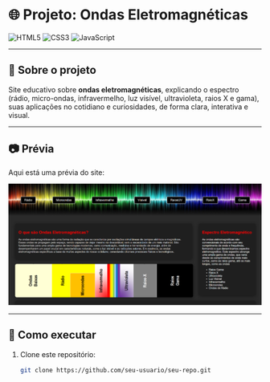 # 🌐 Projeto: Ondas Eletromagnéticas

![HTML5](https://img.shields.io/badge/HTML5-E34F26?style=for-the-badge&logo=html5&logoColor=white)
![CSS3](https://img.shields.io/badge/CSS3-1572B6?style=for-the-badge&logo=css3&logoColor=white)
![JavaScript](https://img.shields.io/badge/JavaScript-F7DF1E?style=for-the-badge&logo=javascript&logoColor=black)

---

## 📖 Sobre o projeto
Site educativo sobre **ondas eletromagnéticas**, explicando o espectro (rádio, micro-ondas, infravermelho, luz visível, ultravioleta, raios X e gama), suas aplicações no cotidiano e curiosidades, de forma clara, interativa e visual.

---

## 📷 Prévia
Aqui está uma prévia do site:  

![Preview do site](./images/ondas.png)


---

## 🚀 Como executar
1. Clone este repositório:
   ```bash
   git clone https://github.com/seu-usuario/seu-repo.git

